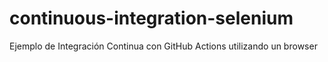# continuous-integration-selenium
Ejemplo de Integración Continua con GitHub Actions utilizando un browser
